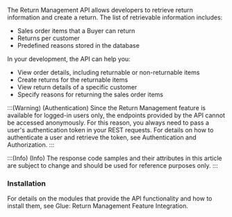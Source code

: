 The Return Management API allows developers to retrieve return information and create a return. The list of retrievable information includes: 

* Sales order items that a Buyer can return
* Returns per customer
* Predefined reasons stored in the database

In your development, the API can help you:

* View order details, including returnable or non-returnable items
* Create returns for the returnable items
* View return details of a specific customer
* Specify reasons for returning the sales order items

 
:::(Warning) (Authentication)
Since the Return Management feature is available for logged-in users only, the endpoints provided by the API cannot be accessed anonymously. For this reason, you always need to pass a user's authentication token in your REST requests. For details on how to authenticate a user and retrieve the token, see Authentication and Authorization.
:::


:::(Info) (Info)
The response code samples and their attributes in this article are subject to change and should be used for reference purposes only.
:::

### Installation
For details on the modules that provide the API functionality and how to install them, see Glue: Return Management Feature Integration. <!-- add a link -->